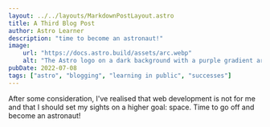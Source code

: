 ```yaml
---
layout: ../../layouts/MarkdownPostLayout.astro
title: A Third Blog Post
author: Astro Learner
description: "time to become an astronaut!"
image:
    url: "https://docs.astro.build/assets/arc.webp"
    alt: "The Astro logo on a dark background with a purple gradient arc."
pubDate: 2022-07-08
tags: ["astro", "blogging", "learning in public", "successes"]
---
```


After some consideration, I've realised that web development is not for me and that I should set my sights on a higher goal: space. Time to go off and become an astronaut!
